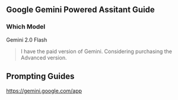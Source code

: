 ## Google Gemini Powered Assitant Guide

### Which Model

Gemini 2.0 Flash

> I have the paid version of Gemini. Considering purchasing the Advanced version.

## Prompting Guides

https://gemini.google.com/app
